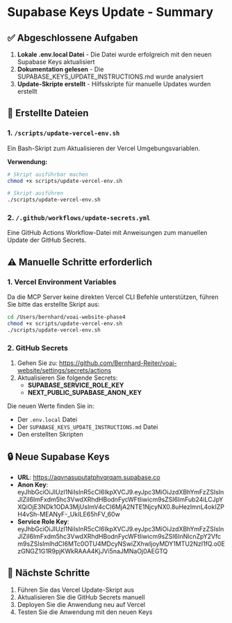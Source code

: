 # Supabase Keys Update - Summary

## ✅ Abgeschlossene Aufgaben

1. **Lokale .env.local Datei** - Die Datei wurde erfolgreich mit den neuen Supabase Keys aktualisiert
2. **Dokumentation gelesen** - Die SUPABASE_KEYS_UPDATE_INSTRUCTIONS.md wurde analysiert
3. **Update-Skripte erstellt** - Hilfsskripte für manuelle Updates wurden erstellt

## 📁 Erstellte Dateien

### 1. `/scripts/update-vercel-env.sh`
Ein Bash-Skript zum Aktualisieren der Vercel Umgebungsvariablen. 

**Verwendung:**
```bash
# Skript ausführbar machen
chmod +x scripts/update-vercel-env.sh

# Skript ausführen
./scripts/update-vercel-env.sh
```

### 2. `/.github/workflows/update-secrets.yml`
Eine GitHub Actions Workflow-Datei mit Anweisungen zum manuellen Update der GitHub Secrets.

## ⚠️ Manuelle Schritte erforderlich

### 1. Vercel Environment Variables
Da die MCP Server keine direkten Vercel CLI Befehle unterstützen, führen Sie bitte das erstellte Skript aus:

```bash
cd /Users/bernhard/voai-website-phase4
chmod +x scripts/update-vercel-env.sh
./scripts/update-vercel-env.sh
```

### 2. GitHub Secrets
1. Gehen Sie zu: https://github.com/Bernhard-Reiter/voai-website/settings/secrets/actions
2. Aktualisieren Sie folgende Secrets:
   - **SUPABASE_SERVICE_ROLE_KEY**
   - **NEXT_PUBLIC_SUPABASE_ANON_KEY**

Die neuen Werte finden Sie in:
- Der `.env.local` Datei
- Der `SUPABASE_KEYS_UPDATE_INSTRUCTIONS.md` Datei
- Den erstellten Skripten

## 🔒 Neue Supabase Keys

- **URL**: https://aqvnasuputatphvqrqam.supabase.co
- **Anon Key**: eyJhbGciOiJIUzI1NiIsInR5cCI6IkpXVCJ9.eyJpc3MiOiJzdXBhYmFzZSIsInJlZiI6ImFxdm5hc3VwdXRhdHBodnFycWFtIiwicm9sZSI6ImFub24iLCJpYXQiOjE3NDk1ODA3MjUsImV4cCI6MjA2NTE1NjcyNX0.8uHezlmnL4okIZPH4vSh-MEANyF-_UkILE65hFV_60w
- **Service Role Key**: eyJhbGciOiJIUzI1NiIsInR5cCI6IkpXVCJ9.eyJpc3MiOiJzdXBhYmFzZSIsInJlZiI6ImFxdm5hc3VwdXRhdHBodnFycWFtIiwicm9sZSI6InNlcnZpY2Vfcm9sZSIsImlhdCI6MTc0OTU4MDcyNSwiZXhwIjoyMDY1MTU2NzI1fQ.o0EzGNGZ1G1R9pjKWkRAAA4KjJVi5naJMNaOj0AEGTQ

## 📝 Nächste Schritte

1. Führen Sie das Vercel Update-Skript aus
2. Aktualisieren Sie die GitHub Secrets manuell
3. Deployen Sie die Anwendung neu auf Vercel
4. Testen Sie die Anwendung mit den neuen Keys